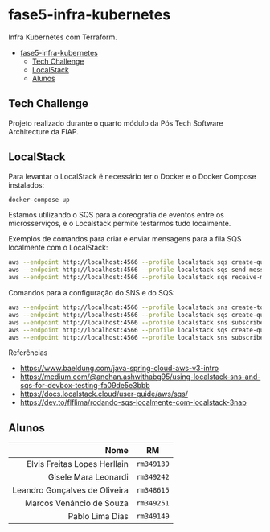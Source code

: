 # fase5-infra-kubernetes

Infra Kubernetes com Terraform.

- [fase5-infra-kubernetes](#fase5-infra-kubernetes)
  - [Tech Challenge](#tech-challenge)
  - [LocalStack](#localstack)
  - [Alunos](#alunos)

## Tech Challenge

Projeto realizado durante o quarto módulo da Pós Tech Software Architecture da FIAP.

## LocalStack

Para levantar o LocalStack é necessário ter o Docker e o Docker Compose instalados:

```bash
docker-compose up
```

Estamos utilizando o SQS para a coreografia de eventos entre os microsserviços, e o Localstack permite testarmos tudo localmente.

Exemplos de comandos para criar e enviar mensagens para a fila SQS localmente com o LocalStack:

```bash
aws --endpoint http://localhost:4566 --profile localstack sqs create-queue --queue-name pedidoRecebido
aws --endpoint http://localhost:4566 --profile localstack sqs send-message --queue-url http://localhost:4566/000000000000/pedidoRecebido --message-body "Hello World SQS!!!"
aws --endpoint http://localhost:4566 --profile localstack sqs receive-message --queue-url http://localhost:4566/000000000000/pedidoRecebido
```

Comandos para a configuração do SNS e do SQS:
```bash
aws --endpoint http://localhost:4566 --profile localstack sns create-topic --name ms-pedido
aws --endpoint http://localhost:4566 --profile localstack sqs create-queue --queue-name ms-pagamento-evento-pedido-recebido
aws --endpoint http://localhost:4566 --profile localstack sns subscribe --topic-arn arn:aws:sns:us-east-1:000000000000:ms-pedido --protocol sqs --notification-endpoint arn:aws:sqs:us-east-1:000000000000:ms-pagamento-evento-pedido-recebido --attributes '{ \"RawMessageDelivery\": \"true\" }'
aws --endpoint http://localhost:4566 --profile localstack sqs create-queue --queue-name ms-producao-evento-pedido-recebido
aws --endpoint http://localhost:4566 --profile localstack sns subscribe --topic-arn arn:aws:sns:us-east-1:000000000000:ms-pedido --protocol sqs --notification-endpoint arn:aws:sqs:us-east-1:000000000000:ms-producao-evento-pedido-recebido --attributes '{ \"RawMessageDelivery\": \"true\" }'
```

Referências

- https://www.baeldung.com/java-spring-cloud-aws-v3-intro
- https://medium.com/@anchan.ashwithabg95/using-localstack-sns-and-sqs-for-devbox-testing-fa09de5e3bbb
- https://docs.localstack.cloud/user-guide/aws/sqs/
- https://dev.to/flflima/rodando-sqs-localmente-com-localstack-3nap

## Alunos

|                                          Nome |     RM     |
|----------------------------------------------:| :--------: |
|                  Elvis Freitas Lopes Herllain | `rm349139` |
|                          Gisele Mara Leonardi | `rm349242` |
|                 Leandro Gonçalves de Oliveira | `rm348615` |
|                      Marcos Venâncio de Souza | `rm349251` |
|                               Pablo Lima Dias | `rm349149` |
